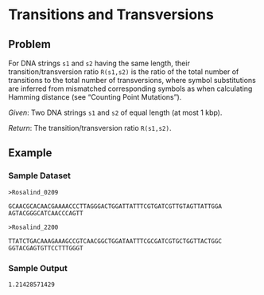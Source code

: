 # Transitions and Transversions

## Problem
For DNA strings `s1` and `s2` having the same length, their transition/transversion ratio `R(s1,s2)` is the ratio of the total number of transitions to the total number of transversions, where symbol substitutions are inferred from mismatched corresponding symbols as when calculating Hamming distance (see “Counting Point Mutations”).

*Given*: Two DNA strings `s1` and `s2`  of equal length (at most 1 kbp).

*Return*: The transition/transversion ratio `R(s1,s2)`.


## Example

### Sample Dataset
```
>Rosalind_0209

GCAACGCACAACGAAAACCCTTAGGGACTGGATTATTTCGTGATCGTTGTAGTTATTGGA
AGTACGGGCATCAACCCAGTT

>Rosalind_2200

TTATCTGACAAAGAAAGCCGTCAACGGCTGGATAATTTCGCGATCGTGCTGGTTACTGGC
GGTACGAGTGTTCCTTTGGGT
```

### Sample Output
`1.21428571429`